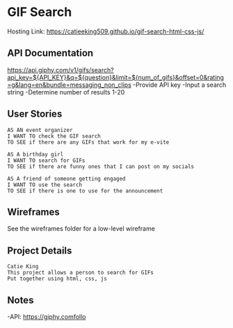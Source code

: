 # GIF Search

Hosting Link:  https://catieeking509.github.io/gif-search-html-css-js/


## API Documentation

https://api.giphy.com/v1/gifs/search?api_key=${API_KEY}&q=${question}&limit=${num_of_gifs}&offset=0&rating=g&lang=en&bundle=messaging_non_clips
-Provide API key
-Input a search string
-Determine number of results 1-20

## User Stories

 ```
 AS AN event organizer
 I WANT TO check the GIF search
 TO SEE if there are any GIFs that work for my e-vite

 AS A birthday girl
 I WANT TO search for GIFs
 TO SEE if there are funny ones that I can post on my socials

 AS A friend of someone getting engaged
 I WANT TO use the search
 TO SEE if there is one to use for the announcement
 ```

## Wireframes

 See the wireframes folder for a low-level wireframe

## Project Details

 ```
 Catie King
 This project allows a person to search for GIFs 
 Put together using html, css, js
 ```
## Notes

-API: https://giphy.comfollo